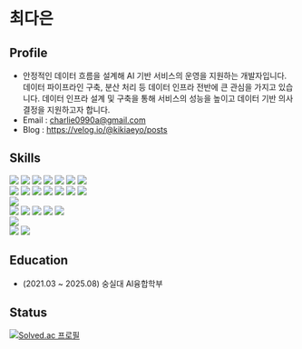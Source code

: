 # 최다은

## Profile
- 안정적인 데이터 흐름을 설계해 AI 기반 서비스의 운영을 지원하는 개발자입니다. 데이터 파이프라인 구축, 분산 처리 등 데이터 인프라 전반에 큰 관심을 가지고 있습니다. 데이터 인프라 설계 및 구축을 통해 서비스의 성능을 높이고 데이터 기반 의사결정을 지원하고자 합니다.
- Email : charlie0990a@gmail.com
- Blog : https://velog.io/@kikiaeyo/posts


## Skills

<div align="left">
 
<img src="https://img.shields.io/badge/Python-3776AB?style=for-the-badge&logo=Python&logoColor=white">
<img src="https://img.shields.io/badge/Java-007396?style=for-the-badge&logo=Java&logoColor=white">
<img src="https://img.shields.io/badge/HTML5-E34F26?style=for-the-badge&logo=HTML5&logoColor=white">
<img src="https://img.shields.io/badge/CSS3-1572B6?style=for-the-badge&logo=CSS3&logoColor=white">
<img src="https://img.shields.io/badge/JavaScript-F7DF1E?style=for-the-badge&logo=JavaScript&logoColor=black">
<img src="https://img.shields.io/badge/C-00599C?style=for-the-badge&logo=C&logoColor=white">
<img src="https://img.shields.io/badge/C++-00599C?style=for-the-badge&logo=C%2B%2B&logoColor=white">

</div>

<div align="left">
 
<img src="https://img.shields.io/badge/Flask-000000?style=for-the-badge&logo=Flask&logoColor=white">
<img src="https://img.shields.io/badge/Django-092E20?style=for-the-badge&logo=Django&logoColor=white">
<img src="https://img.shields.io/badge/Streamlit-FF4B4B?style=for-the-badge&logo=Streamlit&logoColor=white">
<img src="https://img.shields.io/badge/PyTorch-EE4C2C?style=for-the-badge&logo=PyTorch&logoColor=white">
<img src="https://img.shields.io/badge/TensorFlow-FF6F00?style=for-the-badge&logo=TensorFlow&logoColor=white">
<img src="https://img.shields.io/badge/scikit--learn-F7931E?style=for-the-badge&logo=scikit-learn&logoColor=white">
<img src="https://img.shields.io/badge/Pandas-150458?style=for-the-badge&logo=pandas&logoColor=white">

</div>

<div align="left">

<img src="https://img.shields.io/badge/MySQL-4479A1?style=for-the-badge&logo=MySQL&logoColor=white">

</div>

<div align="left">

<img src="https://img.shields.io/badge/Git-F05032?style=for-the-badge&logo=Git&logoColor=white">
<img src="https://img.shields.io/badge/GitHub-181717?style=for-the-badge&logo=GitHub&logoColor=white">
<img src="https://img.shields.io/badge/Jupyter-F37626?style=for-the-badge&logo=Jupyter&logoColor=white">
<img src="https://img.shields.io/badge/Docker-2496ED?style=for-the-badge&logo=Docker&logoColor=white">
<img src="https://img.shields.io/badge/Airflow-017CEE?style=for-the-badge&logo=Apache-Airflow&logoColor=white">

</div>

<div align="left">

<img src="https://img.shields.io/badge/AWS-232F3E?style=for-the-badge&logo=Amazon-AWS&logoColor=white">

</div>

<div align="left">

<img src="https://img.shields.io/badge/Linux-FCC624?style=for-the-badge&logo=Linux&logoColor=black">
<img src="https://img.shields.io/badge/Windows-0078D6?style=for-the-badge&logo=Windows&logoColor=white">

</div>


  
## Education 
- (2021.03 ~ 2025.08) 숭실대 AI융합학부

## Status
[![Solved.ac 프로필](http://mazassumnida.wtf/api/v2/generate_badge?boj=citcat)](https://solved.ac/citcat)
<!---
[![thisischeese's GitHub stats](https://github-readme-stats.vercel.app/api?username=thisischeese)](https://github.com/thisischeese/github-readme-stats)
--->





<!--
**thisischeese/thisischeese** is a ✨ _special_ ✨ repository because its `README.md` (this file) appears on your GitHub profile.

Here are some ideas to get you started:
- 👯 I’m looking to collaborate on Data Engineering project
- 🌱 I’m currently learning Django and AWS
- 📫 How to reach me: charlie0990a@gmail.com
- 🔭 I’m currently working on ...

- 🤔 I’m looking for help with ...
- 💬 Ask me about ...
- 😄 Pronouns: ...
- ⚡ Fun fact: ...
-->
